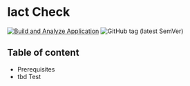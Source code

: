 Iact Check
==============

[![Build and Analyze Application](https://github.com/solec0der/iact-check/actions/workflows/build-and-analyze-core.yml/badge.svg)](https://github.com/solec0der/iact-check/actions/workflows/build-and-analyze-core.yml)
![GitHub tag (latest SemVer)](https://img.shields.io/github/v/tag/solec0der/iact-check?label=Version)

Table of content
----------------

* Prerequisites
* tbd
Test
